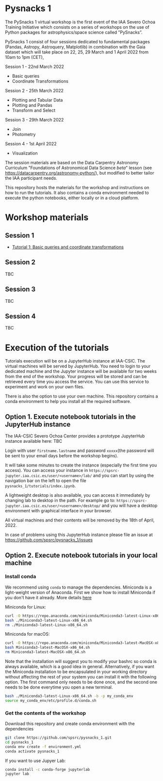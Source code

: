 # Pysnacks 1  

The PySnacks 1 virtual workshop is the first event of the IAA Severo Ochoa Training Initiative which consists on a series of workshops on 
the use of Python packages for astrophysics/space science called ”PySnacks”. 

PySnacks 1 consist of four sessions dedicated to fundamental packages (Pandas, Astropy, Astroquery, Matplotlib) in combination with the Gaia dataset which will take place on 22, 25, 29 March and 1 April 2022 from 10am to 1pm (CET), 

Session 1 - 22nd March 2022
 - Basic queries
 - Coordinate Transformations

Session 2 - 25th March 2022 
 - Plotting and Tabular Data
 - Plotting and Pandas
 - Transform and Select

Session 3 - 29th March 2022
 - Join
 - Photometry

Session 4 - 1st April 2022 
 - Visualization

The session materials are based on the Data Carpentry Astronomy Curriculum "Foundations of Astronomical Data Science *beta*" lesson (see https://datacarpentry.org/astronomy-python/), but modified to better tailor the IAA participant needs. 

This repository hosts the materials for the workshop and instructions on how to run the tutorials. It also contains a conda environment needed to execute the python notebooks, either locally or in a cloud platform.


# Workshop materials

## Session 1
- [Tutorial 1: Basic queries and coordinate transformations](session_01/pysnack_1_01.ipynb)
    
## Session 2
TBC 

## Session 3
TBC

## Session 4
TBC    


# Execution of the tutorials

Tutorials execution will be on a JupyterHub instance at IAA-CSIC. The virtual machines will be served by JupyterHub. You need to login to your dedicated machine and the Jupyter instance will be available for two weeks from the end of the workshop. Your progress will be stored and can be retrieved every time you access the service. You can use this service to experiment and work on your own files.

There is also the option to use your own machine. This repository contains a conda environment to help you install all the required software.


## Option 1. Execute notebook tutorials in the JupyterHub instance

The IAA-CSIC Severo Ochoa Center provides a prototype JupyterHub instance available here:
TBC

Login with user `firstname.lastname` and password `xxxxx`(the password will be sent to your email days before the workshop begins). 

It will take some minutes to create the instance (especially the first time you access). You can access your instance in `https://spsrc-jupyter.iaa.csic.es/user/<username>/lab/` and you can start by using the navigation bar on the left to open the file `pysnacks_1/tutorials/index.ipynb`.

A lightweight desktop is also available, you can access it immediately by changing lab to desktop in the path. For example go to: `https://spsrc-jupyter.iaa.csic.es/user/<username>/desktop/` and you will have a desktop environment with graphical interface in your browser.

All virtual machines and their contents will be removed by the 18th of April, 2022.

In case of problems using this JupyterHub instance please file an issue at https://github.com/spsrc/pysnacks_1/issues


## Option 2. Execute notebook tutorials in your local machine

### Install conda

We recommend using `conda` to manage the dependencies. Miniconda is a light-weight version of Anaconda. First we show how to install Miniconda if you don't have it already. More details [here](https://docs.conda.io/projects/conda/en/latest/user-guide/install/linux.html)

Miniconda for Linux:
```bash
curl -O https://repo.anaconda.com/miniconda/Miniconda3-latest-Linux-x86_64.sh
bash ./Miniconda3-latest-Linux-x86_64.sh
rm ./Miniconda3-latest-Linux-x86_64.sh
```

Miniconda for macOS:
```bash
curl -O https://repo.anaconda.com/miniconda/Miniconda3-latest-MacOSX-x86_64.sh
bash Miniconda3-latest-MacOSX-x86_64.sh
rm Miniconda3-latest-MacOSX-x86_64.sh
```

Note that the installation will suggest you to modify your bashrc so conda is always available, which is a good idea in general. Alternatively, if you want the Miniconda installation to be encapsulated in your working directory without affecting the rest of your system you can install it with the following option. The first command only needs to be done once, and the second one needs to be done everytime you open a new terminal. 

```bash
bash ./Miniconda3-latest-Linux-x86_64.sh -b -p my_conda_env
source my_conda_env/etc/profile.d/conda.sh
```

### Get the contents of the workshop

Download this repository and create conda environment with the dependencies
```bash
git clone https://github.com/spsrc/pysnacks_1.git
cd pysnacks_1
conda env create -f environment.yml
conda activate pysnacks_1
```

If you want to use Jupyer Lab:
```bash
conda install -c conda-forge jupyterlab
jupyter lab
```

